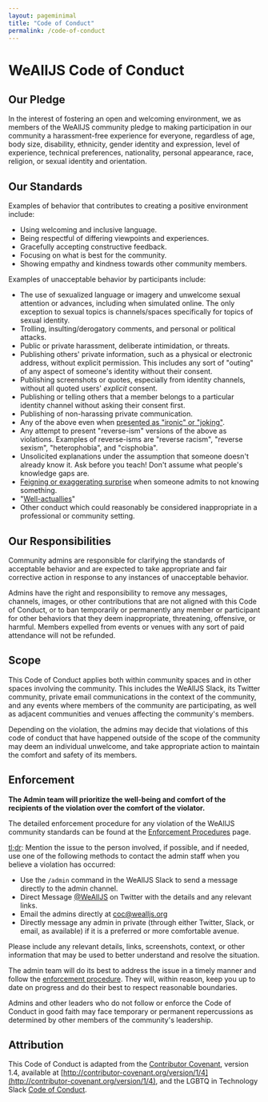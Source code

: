 ```yaml
---
layout: pageminimal
title: "Code of Conduct"
permalink: /code-of-conduct
---
```


# WeAllJS Code of Conduct

## Our Pledge

In the interest of fostering an open and welcoming environment, we as members of the WeAllJS community pledge to making participation in our community a harassment-free experience for everyone, regardless of age, body size, disability, ethnicity, gender identity and expression, level of experience, technical preferences, nationality, personal appearance, race, religion, or sexual identity and orientation.

## Our Standards

Examples of behavior that contributes to creating a positive environment include:

  * Using welcoming and inclusive language.
  * Being respectful of differing viewpoints and experiences.
  * Gracefully accepting constructive feedback.
  * Focusing on what is best for the community.
  * Showing empathy and kindness towards other community members.

Examples of unacceptable behavior by participants include:

  * The use of sexualized language or imagery and unwelcome sexual attention or advances, including when simulated online. The only exception to sexual topics is channels/spaces specifically for topics of sexual identity.
  * Trolling, insulting/derogatory comments, and personal or political attacks.
  * Public or private harassment, deliberate intimidation, or threats.
  * Publishing others' private information, such as a physical or electronic address, without explicit permission. This includes any sort of "outing" of any aspect of someone's identity without their consent.
  * Publishing screenshots or quotes, especially from identity channels, without all quoted users' *explicit* consent.
  * Publishing or telling others that a member belongs to a particular identity channel without asking their consent first.
  * Publishing of non-harassing private communication.
  * Any of the above even when [presented as "ironic" or "joking"](https://en.wikipedia.org/wiki/Hipster_racism).
  * Any attempt to present "reverse-ism" versions of the above as violations. Examples of reverse-isms are "reverse racism", "reverse sexism", "heterophobia", and "cisphobia".
  * Unsolicited explanations under the assumption that someone doesn't already know it. Ask before you teach! Don't assume what people's knowledge gaps are.
  * [Feigning or exaggerating surprise](https://www.recurse.com/manual#no-feigned-surprise) when someone admits to not knowing something.
  * "[Well-actuallies](https://www.recurse.com/manual#no-well-actuallys)"
  * Other conduct which could reasonably be considered inappropriate in a professional or community setting.

## Our Responsibilities

Community admins are responsible for clarifying the standards of acceptable behavior and are expected to take appropriate and fair corrective action in response to any instances of unacceptable behavior.

Admins have the right and responsibility to remove any messages, channels, images, or other contributions that are not aligned with this Code of Conduct, or to ban temporarily or permanently any member or participant for other behaviors that they deem inappropriate, threatening, offensive, or harmful. Members expelled from events or venues with any sort of paid attendance will not be refunded.

## Scope

This Code of Conduct applies both within community spaces and in other spaces involving the community. This includes the WeAllJS Slack, its Twitter community, private email communications in the context of the community, and any events where members of the community are participating, as well as adjacent communities and venues affecting the community's members.

Depending on the violation, the admins may decide that violations of this code of conduct that have happened outside of the scope of the community may deem an individual unwelcome, and take appropriate action to maintain the comfort and safety of its members.

## Enforcement

**The Admin team will prioritize the well-being and comfort of the recipients of the violation over the comfort of the violator.**

The detailed enforcement procedure for any violation of the WeAllJS community standards can be found at the [Enforcement Procedures](/enforcement) page.

[tl;dr](https://en.wikipedia.org/wiki/TL%3BDR): Mention the issue to the person involved, if possible, and if needed, use one of the following methods to contact the admin staff when you believe a violation has occurred:

  * Use the `/admin` command in the WeAllJS Slack to send a message directly to the admin channel.
  * Direct Message [@WeAllJS](https://twitter.com/wealljs) on Twitter with the details and any relevant links.
  * Email the admins directly at [coc@wealljs.org](mailto:coc@wealljs.org)
  * Directly message any admin in private (through either Twitter, Slack, or email, as available) if it is a preferred or more comfortable avenue.

Please include any relevant details, links, screenshots, context, or other information that may be used to better understand and resolve the situation.

The admin team will do its best to address the issue in a timely manner and follow the [enforcement procedure](/enforcement). They will, within reason, keep you up to date on progress and do their best to respect reasonable boundaries.

Admins and other leaders who do not follow or enforce the Code of Conduct in good faith may face temporary or permanent repercussions as determined by other members of the community's leadership.

## Attribution

This Code of Conduct is adapted from the [Contributor Covenant](http://contributor-covenant.org),
version 1.4, available at
[http://contributor-covenant.org/version/1/4](http://contributor-covenant.org/version/1/4), and the LGBTQ in
Technology Slack [Code of Conduct](http://lgbtq.technology/coc.html).

